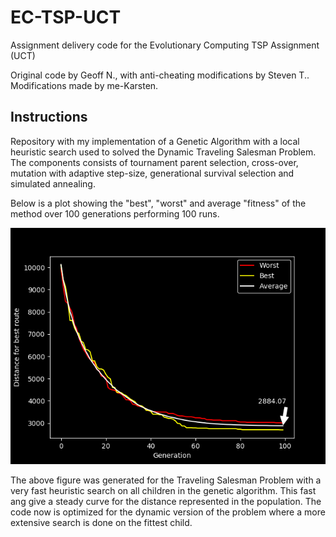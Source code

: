 # EC-TSP-UCT
Assignment delivery code for the Evolutionary Computing TSP Assignment (UCT)

Original code by Geoff N., with anti-cheating modifications by Steven T..
Modifications made by me-Karsten.

## Instructions

Repository with my implementation of a Genetic Algorithm with a local heuristic search used to solved the Dynamic Traveling Salesman Problem.
The components consists of tournament parent selection, cross-over, mutation with adaptive step-size, generational
 survival selection and simulated annealing.

 Below is a plot showing the "best", "worst" and average "fitness" of the method over 100 generations performing 100 runs.

![alt text](Python_scripts/results/plottedRuns.png "Development over generations. Made with matplotlib.")

The above figure was generated for the Traveling Salesman Problem with a very fast heuristic search on all children in the genetic algorithm. This fast ang give a steady curve for the distance represented in the population. The code now is optimized for the dynamic version of the problem where a more extensive search is done on the fittest child.
